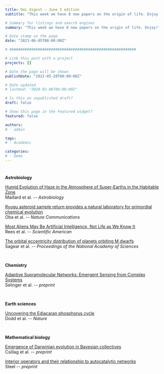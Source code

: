 ```yaml
---
title: OoL digest — June 5 edition
subtitle: "This week we have 8 new papers on the origin of life. Enjoy!"

# Summary for listings and search engines
summary: "This week we have 8 new papers on the origin of life. Enjoy!"

# Date stamp on the page
date: "2023-06-05T00:00:00Z"

# ##########################################################

# Link this post with a project
projects: []

# Date the page will be shown
publishDate: "2022-05-28T00:00:00Z"

# Date updated
# lastmod: "2020-02-06T00:00:00Z"

# Is this an unpublished draft?
draft: false

# Show this page in the Featured widget?
featured: false

authors:
# - admin

tags:
# - Academic

categories:
# - Demo
---
```


# <style>
# .article-container{
#     max-width: 1600px !important;
# }
# </style>

# ##########################################################

**Astrobiology**

[Humid Evolution of Haze in the Atmosphere of Super-Earths in the Habitable Zone](https://doi.org/10.1089/ast.2022.0021) <br> Maillard et al. -- *Astrobiology*

[Ryugu asteroid sample return provides a natural laboratory for primordial chemical evolution](https://doi.org/10.1038/s41467-023-38518-1) <br> Oba et al. -- *Nature Communications*

[Most Aliens May Be Artificial Intelligence, Not Life as We Know It](https://www.scientificamerican.com/article/most-aliens-may-be-artificial-intelligence-not-life-as-we-know-it/) <br> Rees et al. -- *Scientific American*

[The orbital eccentricity distribution of planets orbiting M dwarfs](https://doi.org/10.1073/pnas.2217398120) <br> Sagear et al. -- *Proceedings of the National Academy of Sciences*

<br>

**Chemistry**

[Adaptive Supramolecular Networks: Emergent Sensing from Complex Systems](https://doi.org/10.26434/chemrxiv-2023-2wr6j) <br> Selinger et al. -- *preprint*

<br>

**Earth sciences**

[Uncovering the Ediacaran phosphorus cycle](https://doi.org/10.1038/s41586-023-06077-6) <br> Dodd et al. -- *Nature*

<br>

**Mathematical biology**

[Emergence of Darwinian evolution in Bayesian collectives](https://doi.org/10.1101/2023.05.29.542733) <br> Csillag et al. -- *preprint*

[Interior operators and their relationship to autocatalytic networks](https://doi.org/10.48550/arXiv.2305.16714) <br> Steel -- *preprint*

